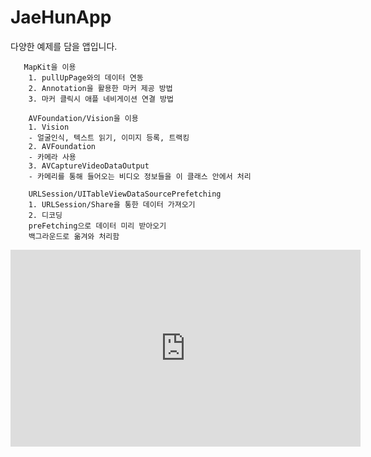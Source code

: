 # JaeHunApp
다양한 예제를 담을 앱입니다.


       MapKit을 이용
        1. pullUpPage와의 데이터 연동
        2. Annotation을 활용한 마커 제공 방법
        3. 마커 클릭시 애플 네비게이션 연결 방법
        
        AVFoundation/Vision을 이용
        1. Vision
        - 얼굴인식, 텍스트 읽기, 이미지 등록, 트랙킹
        2. AVFoundation
        - 카메라 사용
        3. AVCaptureVideoDataOutput
        - 카메리를 통해 들어오는 비디오 정보들을 이 클래스 안에서 처리
        
        URLSession/UITableViewDataSourcePrefetching
        1. URLSession/Share을 통한 데이터 가져오기
        2. 디코딩
        preFetching으로 데이터 미리 받아오기
        백그라운드로 옮겨와 처리함

<iframe width="560" height="315" src="https://www.youtube.com/embed/lrCbyLEfl7M" title="YouTube video player" frameborder="0" allow="accelerometer; autoplay; clipboard-write; encrypted-media; gyroscope; picture-in-picture" allowfullscreen></iframe>

